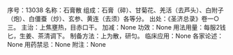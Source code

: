 序号：13038
名称：石膏散
组成：石膏（碎）、甘菊花、羌活（去芦头）、白附子（炮）、白僵蚕（炒）、玄参、黄连（去须）各等分。
出处：《圣济总录》卷一○三。
主治：上焦壅热，目赤口干。
加减：None
功效：None
用法用量：每服2钱匕，生姜、茶清调下。
制备方法：上为散，研匀。
临床应用：None
各家论述：None
用药禁忌：None
附注：None
